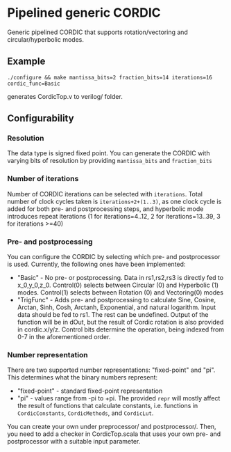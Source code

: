# Pipelined generic CORDIC

Generic pipelined CORDIC that supports rotation/vectoring and circular/hyperbolic modes.
## Example
```
./configure && make mantissa_bits=2 fraction_bits=14 iterations=16 cordic_func=Basic
```
generates CordicTop.v to verilog/ folder.
## Configurability
### Resolution
The data type is signed fixed point. You can generate the CORDIC with varying bits of resolution by providing `mantissa_bits` and `fraction_bits`
### Number of iterations
Number of CORDIC iterations can be selected with `iterations`. Total number of clock cycles taken is `iterations+2+(1..3)`, as one clock cycle is added for both pre- and postprocessing steps, and hyperbolic mode introduces repeat iterations (1 for iterations=4..12, 2 for iterations=13..39, 3 for iterations >=40)
### Pre- and postprocessing
You can configure the CORDIC by selecting which pre- and postprocessor is used. Currently, the following ones have been implemented:
* "Basic" - No pre- or postprocessing. Data in rs1,rs2,rs3 is directly fed to x_0,y_0,z_0. Control(0) selects between Circular (0) and Hyperbolic (1) modes. Control(1) selects between Rotation (0) and Vectoring(0) modes
* "TrigFunc" - Adds pre- and postprocessing to calculate Sine, Cosine, Arctan, Sinh, Cosh, Arctanh, Exponential, and natural logarithm. Input data should be fed to rs1. The rest can be undefined. Output of the function will be in dOut, but the result of Cordic rotation is also provided in cordic.x/y/z. Control bits determine the operation, being indexed from 0-7 in the aforementioned order.
### Number representation
There are two supported number representations: "fixed-point" and "pi". This determines what the binary numbers represent:
- "fixed-point" - standard fixed-point representation
- "pi" - values range from -pi to +pi.
The provided `repr` will mostly affect the result of functions that calculate constants, i.e. functions in `CordicConstants`, `CordicMethods`, and `CordicLut`.

You can create your own under preprocessor/ and postprocessor/. Then, you need to add a checker in CordicTop.scala that uses your own pre- and postprocessor with a suitable input parameter.
